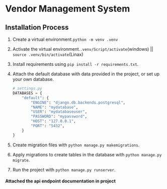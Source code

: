 # Vendor Management System

## Installation Process

1. Create a virtual environment.``python -m venv .venv``
2. Activate the virtual environment.``.venv/Script/activate``(windows) || ``source .venv/bin/activate``(Linax)
3. Install requirements using `pip install -r requirements.txt`.
4. Attach the default database with data provided in the project, or set up your own database.

   ```python
   # settings.py
   DATABASES = {
       "default": {
           "ENGINE": "django.db.backends.postgresql",
           "NAME": "mydatabase",
           "USER": "mydatabaseuser",
           "PASSWORD": "mypassword",
           "HOST": "127.0.0.1",
           "PORT": "5432",
       }
   }
5. Create migration files with ``python manage.py makemigrations``.
6. Apply migrations to create tables in the database with ``python manage.py migrate``.
7. Run the project with ``python manage.py runserver``.

#### Attached the  api endpoint documentation in project
